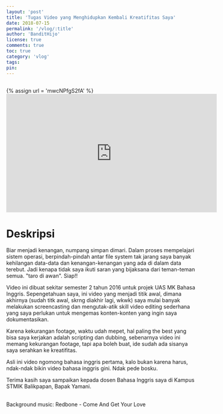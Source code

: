 ```yaml
---
layout: 'post'
title: 'Tugas Video yang Menghidupkan Kembali Kreatifitas Saya'
date: 2018-07-15
permalink: '/vlog/:title'
author: 'BanditHijo'
license: true
comments: true
toc: true
category: 'vlog'
tags:
pin:
---
```


<div style="margin-top:30px;"></div>
<!-- EMBED CONTAINER: YOUTUBE -->
{% assign url = 'mwcNPfgS2fA' %}
<div class='embed-container'>
<iframe width="560" height="315" src="https://www.youtube.com/embed/{{ url }}" frameborder="0" allow="accelerometer; autoplay; encrypted-media; gyroscope; picture-in-picture" allowfullscreen></iframe>
</div>

# Deskripsi

Biar menjadi kenangan, numpang simpan dimari.
Dalam proses mempelajari sistem operasi, berpindah-pindah antar file system tak jarang saya banyak kehilangan data-data dan kenangan-kenangan yang ada di dalam data terebut.
Jadi kenapa tidak saya ikuti saran yang bijaksana dari teman-teman semua. "taro di awan". Siap!!

Video ini dibuat sekitar semester 2 tahun 2016 untuk projek UAS MK Bahasa Inggris. Sepengetahuan saya, ini video yang menjadi titik awal, dimana akhirnya (sudah titk awal, skrng diakhir lagi, wkwk) saya mulai banyak melakukan screencasting dan mengutak-atik skill video editing sederhana yang saya perlukan untuk mengemas konten-konten yang ingin saya dokumentasikan.

Karena kekurangan footage, waktu udah mepet, hal paling the best yang bisa saya kerjakan adalah scripting dan dubbing, sebenarnya video ini memang kekurangan footage, tapi apa boleh buat, ide sudah ada sisanya saya serahkan ke kreatifitas.

Asli ini video ngomong bahasa inggris pertama, kalo bukan karena harus, ndak-ndak bikin video bahasa inggris gini. Ndak pede bosku.

Terima kasih saya sampaikan kepada dosen Bahasa Inggris saya di Kampus STMIK Balikpapan, Bapak Yamani.

<br>
Background music:
Redbone - Come And Get Your Love
